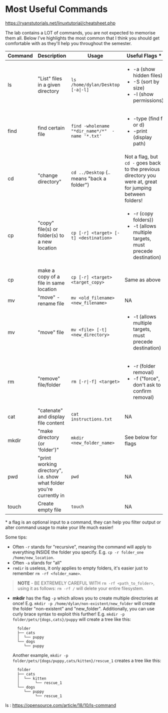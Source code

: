 # Most Useful Commands

https://ryanstutorials.net/linuxtutorial/cheatsheet.php 

The lab contains a LOT of commands, you are not expected to memorise them all. Below I've highlights the most common that I think you should get comfortable with as they'll help you throughout the semester.

| Command | Description | Usage | Useful Flags * |
| -- | -- | -- | -- |
| ls | "List" files in a given directory | `ls /home/dylan/Desktop [-a\|-l]` | <ul><li>-a (show hidden files)</li><li>-S (sort by size)</li><li>-l (show permissions)</li></ul> |
| find | find certain file | `find -wholename "*dir_name*/*"  -name '*.txt'` | <ul><li>-type (find f or d)</li><li>-print (display path)</li></ul> |
| cd | "change directory" | `cd ../Desktop` (.. means "back a folder") | Not a flag, but `cd -` goes back to the previous directory you were at, great for jumping between folders! |
| cp | "copy" file(s) or folder(s) to a new location |  `cp [-r] <target> [-t] <destination>` | <ul><li>-r (copy folders))</li><li>-t (allows multiple targets, must precede destination)</li></ul> |
| cp | make a copy of a file in same location | `cp [-r] <target> <target_copy>` | Same as above |
| mv | "move" - rename file | `mv <old_filename> <new_filename>` | NA |
| mv | "move" file | `mv <file> [-t] <new_directory>` | <ul><li>-t (allows multiple targets, must precede destination)</li></ul> | 
| rm | "remove" file/folder | `rm [-r\|-f] <target>` | <ul><li>-r (folder removal)</li><li>-f ("force", don't ask to confirm removal)</li></ul> |
| cat | "catenate" and display file content | `cat instructions.txt` | NA |
| mkdir | "make directory (or 'folder')" | `mkdir <new_folder_name>` | See below for flags |
| pwd | "print working directory", i.e. show what folder you're currently in | `pwd` | NA |
| touch | Create empty file | `touch` | NA |
 

\* a flag is an optional input to a command, they can help you filter output or alter command usage to make your life much easier!

Some tips:

* Often `-r` stands for "recursive", meaning the command will apply to everything INSIDE the folder you specify. E.g. `cp -r folder_one /home/new_location`.
* Often `-a` stands for "all"
* `rmdir` is useless, it only applies to empty folders, it's easier just to remember `rm -rf <folder_name>`. 

> **NOTE** - BE EXTREMELY CAREFUL WITH `rm -rf <path_to_folder>`, using it as follows: `rm -rf /` will delete your entire filesystem.

* **mkdir** has the flag `-p` which allows you to create multiple directories at once! E.g. `mkdir -p /home/dylan/non-existent/new_folder` will create the folder "non-existent" and "new_folder". Additionally, you can use curly brace syntax to exploit this further! E.g. `mkdir -p folder/pets/{dogs,cats}/puppy` will create a tree like this:


        folder 
        ├── cats 
        │  └── puppy 
        └── dogs 
           └── puppy

    Another example, `mkdir -p folder/pets/{dogs/puppy,cats/kitten}/rescue_1` creates a tree like this:

        folder 
        ├── cats 
        │  └── kitten 
        │       └── rescue_1 
        └── dogs 
           └── puppy 
                └── rescue_1 

ls : https://opensource.com/article/18/10/ls-command
